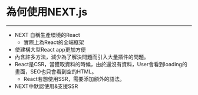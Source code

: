 # 為何使用NEXT.js
-----
- NEXT 自稱生產環境的React
    - 實際上為React的全端框架
- 使建構大型React app更加方便
- 內含許多方法，減少為了解決問題而引入大量插件的問題。
- React是CSR，當獲取資料的時候，由於還沒有資料，User會看到loading的畫面，SEO也只會看到空的HTML。
    - React若想使用SSR，需要添加額外的語法。
- NEXT中默認使用&支援SSR